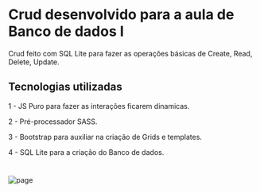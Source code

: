 # Crud desenvolvido para a aula de Banco de dados I

Crud feito com SQL Lite para fazer as operações básicas de Create, Read, Delete, Update.


## Tecnologias utilizadas

1 - JS Puro para fazer as interações ficarem dinamicas.

2 - Pré-processador SASS.

3 - Bootstrap para auxiliar na criação de Grids e templates.

4 - SQL Lite para a criação do Banco de dados.

#

![page](https://user-images.githubusercontent.com/57501971/159897062-9b0c11ac-d4a2-4dfd-861d-462039510383.png)
